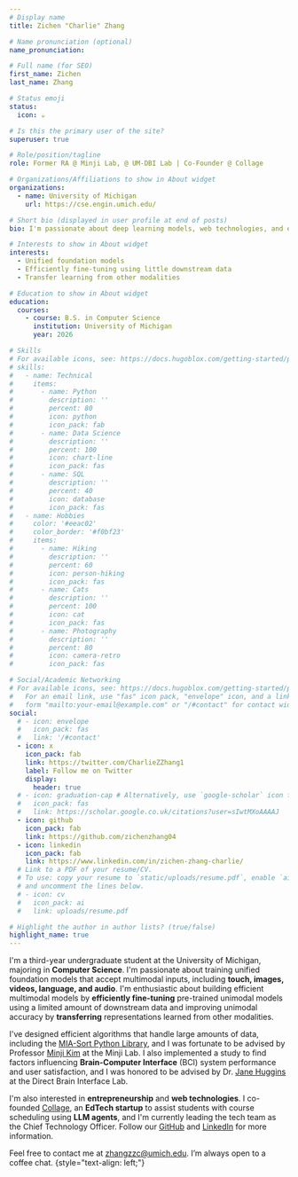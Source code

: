 ```yaml
---
# Display name
title: Zichen "Charlie" Zhang

# Name pronunciation (optional)
name_pronunciation:

# Full name (for SEO)
first_name: Zichen
last_name: Zhang

# Status emoji
status:
  icon: ☕️

# Is this the primary user of the site?
superuser: true

# Role/position/tagline
role: Former RA @ Minji Lab, @ UM-DBI Lab | Co-Founder @ Collage

# Organizations/Affiliations to show in About widget
organizations:
  - name: University of Michigan
    url: https://cse.engin.umich.edu/

# Short bio (displayed in user profile at end of posts)
bio: I'm passionate about deep learning models, web technologies, and entrepreneurship

# Interests to show in About widget
interests:
  - Unified foundation models
  - Efficiently fine-tuning using little downstream data
  - Transfer learning from other modalities

# Education to show in About widget
education:
  courses:
    - course: B.S. in Computer Science
      institution: University of Michigan
      year: 2026

# Skills
# For available icons, see: https://docs.hugoblox.com/getting-started/page-builder/#icons
# skills:
#   - name: Technical
#     items:
#       - name: Python
#         description: ''
#         percent: 80
#         icon: python
#         icon_pack: fab
#       - name: Data Science
#         description: ''
#         percent: 100
#         icon: chart-line
#         icon_pack: fas
#       - name: SQL
#         description: ''
#         percent: 40
#         icon: database
#         icon_pack: fas
#   - name: Hobbies
#     color: '#eeac02'
#     color_border: '#f0bf23'
#     items:
#       - name: Hiking
#         description: ''
#         percent: 60
#         icon: person-hiking
#         icon_pack: fas
#       - name: Cats
#         description: ''
#         percent: 100
#         icon: cat
#         icon_pack: fas
#       - name: Photography
#         description: ''
#         percent: 80
#         icon: camera-retro
#         icon_pack: fas

# Social/Academic Networking
# For available icons, see: https://docs.hugoblox.com/getting-started/page-builder/#icons
#   For an email link, use "fas" icon pack, "envelope" icon, and a link in the
#   form "mailto:your-email@example.com" or "/#contact" for contact widget.
social:
  # - icon: envelope
  #   icon_pack: fas
  #   link: '/#contact'
  - icon: x
    icon_pack: fab
    link: https://twitter.com/CharlieZZhang1
    label: Follow me on Twitter
    display:
      header: true
  # - icon: graduation-cap # Alternatively, use `google-scholar` icon from `ai` icon pack
  #   icon_pack: fas
  #   link: https://scholar.google.co.uk/citations?user=sIwtMXoAAAAJ
  - icon: github
    icon_pack: fab
    link: https://github.com/zichenzhang04
  - icon: linkedin
    icon_pack: fab
    link: https://www.linkedin.com/in/zichen-zhang-charlie/
  # Link to a PDF of your resume/CV.
  # To use: copy your resume to `static/uploads/resume.pdf`, enable `ai` icons in `params.yaml`,
  # and uncomment the lines below.
  # - icon: cv
  #   icon_pack: ai
  #   link: uploads/resume.pdf

# Highlight the author in author lists? (true/false)
highlight_name: true
---
```


I'm a third-year undergraduate student at the University of Michigan, majoring in **Computer Science**. I'm passionate about training unified foundation models that accept multimodal inputs, including **touch, images, videos, language, and audio**. I'm enthusiastic about building efficient multimodal models by **efficiently fine-tuning** pre-trained unimodal models using a limited amount of downstream data and improving unimodal accuracy by **transferring** representations learned from other modalities.

I've designed efficient algorithms that handle large amounts of data, including the [MIA-Sort Python Library](https://pypi.org/project/miasort/), and I was fortunate to be advised by Professor [Minji Kim](https://www.michiganmedicine.org/profile/10026/minji-kim) at the Minji Lab. I also implemented a study to find factors influencing **Brain-Computer Interface** (BCI) system performance and user satisfaction, and I was honored to be advised by Dr. [Jane Huggins](https://medicine.umich.edu/dept/mni/jane-huggins-phd) at the Direct Brain Interface Lab.

I'm also interested in **entrepreneurship** and **web technologies**. I co-founded [Collage](https://collageapp.info/), an **EdTech startup** to assist students with course scheduling using **LLM agents**, and I'm currently leading the tech team as the Chief Technology Officer. Follow our [GitHub](https://github.com/collage-us/collage) and [LinkedIn](https://www.linkedin.com/company/collageus/) for more information.

Feel free to contact me at zhangzzc@umich.edu. I’m always open to a coffee chat.
{style="text-align: left;"}

